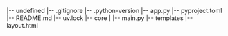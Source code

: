 |-- undefined
    |-- .gitignore
    |-- .python-version
    |-- app.py
    |-- pyproject.toml
    |-- README.md
    |-- uv.lock
    |-- core
    |   |-- main.py
    |-- templates
        |-- layout.html
